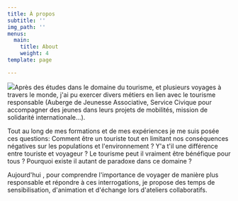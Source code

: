 ```yaml
---
title: À propos
subtitle: ''
img_path: ''
menus:
  main:
    title: About
    weight: 4
template: page

---
```

![](/images/P1060529.JPG)Après des études dans le domaine du tourisme, et plusieurs voyages à travers le monde, j'ai pu exercer divers métiers en lien avec le tourisme responsable (Auberge de Jeunesse Associative, Service Civique pour accompagner des jeunes dans leurs projets de mobilités, mission de solidarité internationale...).

Tout au long de mes formations et de mes expériences je me suis posée ces questions: Comment être un touriste tout en limitant nos conséquences négatives sur les populations et l'environnement ? Y'a t'il une différence entre touriste et voyageur ? Le tourisme peut il vraiment être bénéfique pour tous ? Pourquoi existe il autant de paradoxe dans ce domaine ?

Aujourd'hui , pour comprendre l'importance de voyager de manière plus responsable et répondre à ces interrogations, je propose des temps de sensibilisation, d'animation et d'échange lors d'ateliers collaboratifs.